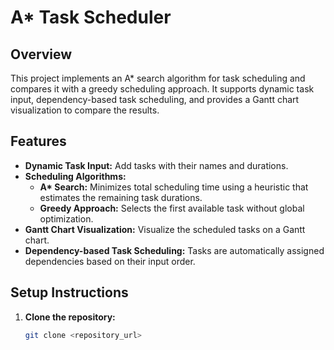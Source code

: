 # A* Task Scheduler

## Overview
This project implements an A* search algorithm for task scheduling and compares it with a greedy scheduling approach. It supports dynamic task input, dependency-based task scheduling, and provides a Gantt chart visualization to compare the results.

## Features
- **Dynamic Task Input:** Add tasks with their names and durations.
- **Scheduling Algorithms:**  
  - **A\* Search:** Minimizes total scheduling time using a heuristic that estimates the remaining task durations.
  - **Greedy Approach:** Selects the first available task without global optimization.
- **Gantt Chart Visualization:** Visualize the scheduled tasks on a Gantt chart.
- **Dependency-based Task Scheduling:** Tasks are automatically assigned dependencies based on their input order.

## Setup Instructions
1. **Clone the repository:**
   ```bash
   git clone <repository_url>
